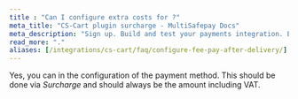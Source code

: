 ```yaml
---
title : "Can I configure extra costs for ?"
meta_title: "CS-Cart plugin surcharge - MultiSafepay Docs"
meta_description: "Sign up. Build and test your payments integration. Explore our products and services. Use our API Reference, SDKs, and wrappers. Get support."
read_more: "."
aliases: [/integrations/cs-cart/faq/configure-fee-pay-after-delivery/]
---
```


Yes, you can in the configuration of the payment method. This should be done via _Surcharge_ and should always be the amount including VAT.